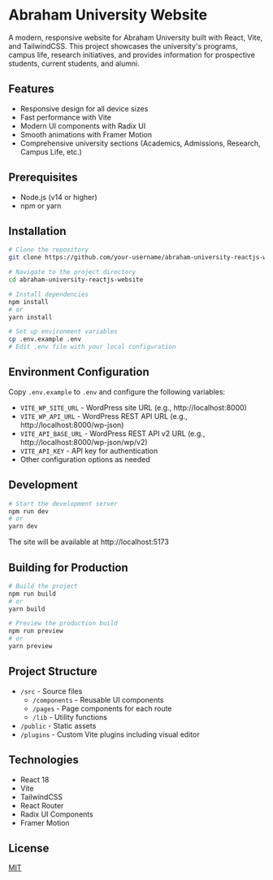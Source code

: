 # Abraham University Website

A modern, responsive website for Abraham University built with React, Vite, and TailwindCSS. This project showcases the university's programs, campus life, research initiatives, and provides information for prospective students, current students, and alumni.

## Features

- Responsive design for all device sizes
- Fast performance with Vite
- Modern UI components with Radix UI
- Smooth animations with Framer Motion
- Comprehensive university sections (Academics, Admissions, Research, Campus Life, etc.)

## Prerequisites

- Node.js (v14 or higher)
- npm or yarn

## Installation

```bash
# Clone the repository
git clone https://github.com/your-username/abraham-university-reactjs-website.git

# Navigate to the project directory
cd abraham-university-reactjs-website

# Install dependencies
npm install
# or
yarn install

# Set up environment variables
cp .env.example .env
# Edit .env file with your local configuration
```

## Environment Configuration

Copy `.env.example` to `.env` and configure the following variables:

- `VITE_WP_SITE_URL` - WordPress site URL (e.g., http://localhost:8000)
- `VITE_WP_API_URL` - WordPress REST API URL (e.g., http://localhost:8000/wp-json)
- `VITE_API_BASE_URL` - WordPress REST API v2 URL (e.g., http://localhost:8000/wp-json/wp/v2)
- `VITE_API_KEY` - API key for authentication
- Other configuration options as needed

## Development

```bash
# Start the development server
npm run dev
# or
yarn dev
```

The site will be available at http://localhost:5173

## Building for Production

```bash
# Build the project
npm run build
# or
yarn build

# Preview the production build
npm run preview
# or
yarn preview
```

## Project Structure

- `/src` - Source files
  - `/components` - Reusable UI components
  - `/pages` - Page components for each route
  - `/lib` - Utility functions
- `/public` - Static assets
- `/plugins` - Custom Vite plugins including visual editor

## Technologies

- React 18
- Vite
- TailwindCSS
- React Router
- Radix UI Components
- Framer Motion

## License

[MIT](LICENSE)
